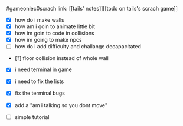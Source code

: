 #gameonlec0scrach 
link: [[tails' notes]][[todo on tails's scrach game]]


- [x] how do i make walls
- [x] how am i goin to animate little bit
- [x] how im goin to code in collisions
- [x] how im going to make npcs
- [ ] how do i add difficulty and challange decapacitated
- [?] floor collision instead of whole wall
- [x] i need terminal in game



- [x] i need to fix the lists
- [x] fix the terminal bugs
- [x] add a "am i talking so you dont move"
- [ ] simple tutorial